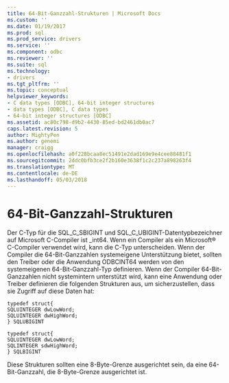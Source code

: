 ```yaml
---
title: 64-Bit-Ganzzahl-Strukturen | Microsoft Docs
ms.custom: ''
ms.date: 01/19/2017
ms.prod: sql
ms.prod_service: drivers
ms.service: ''
ms.component: odbc
ms.reviewer: ''
ms.suite: sql
ms.technology:
- drivers
ms.tgt_pltfrm: ''
ms.topic: conceptual
helpviewer_keywords:
- C data types [ODBC], 64-bit integer structures
- data types [ODBC], C data types
- 64-bit integer structures [ODBC]
ms.assetid: ac80c798-d9b2-4430-85ed-bd2461db0ac7
caps.latest.revision: 5
author: MightyPen
ms.author: genemi
manager: craigg
ms.openlocfilehash: a0f228bcaa8ec51491e2dad169e9e4cee88481f1
ms.sourcegitcommit: 2ddc0bfb3ce2f2b160e3638f1c2c237a898263f4
ms.translationtype: MT
ms.contentlocale: de-DE
ms.lasthandoff: 05/03/2018
---
```

# <a name="64-bit-integer-structures"></a>64-Bit-Ganzzahl-Strukturen
Der C-Typ für die SQL_C_SBIGINT und SQL_C_UBIGINT-Datentypbezeichner auf Microsoft C-Compiler ist _int64. Wenn ein Compiler als ein Microsoft® C-Compiler verwendet wird, kann die C-Typ unterscheiden. Wenn der Compiler die 64-Bit-Ganzzahlen systemeigene Unterstützung bietet, sollten den Treiber oder die Anwendung ODBCINT64 werden von den systemeigenen 64-Bit-Ganzzahl-Typ definieren. Wenn der Compiler 64-Bit-Ganzzahlen nicht systemintern unterstützt wird, kann eine Anwendung oder Treiber definieren die folgenden Strukturen aus, um sicherzustellen, dass sie Zugriff auf diese Daten hat:  
  
```  
typedef struct{  
SQLUINTEGER dwLowWord;  
SQLUINTEGER dwHighWord;  
} SQLUBIGINT  
  
typedef struct{  
SQLUINTEGER dwLowWord;  
SQLINTEGER sdwHighWord;  
} SQLBIGINT  
```  
  
 Diese Strukturen sollten eine 8-Byte-Grenze ausgerichtet sein, da eine 64-Bit-Ganzzahl, die 8-Byte-Grenze ausgerichtet ist.
